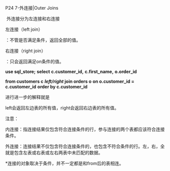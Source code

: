 P24 7-外连接|Outer Joins



​		外连接分为左连接和右连接

左连接（left join）

：不管是否满足条件，返回全部的值。

右连接（right join）

：只会返回满足on条件的值。

**use sql_store;**
**select** 
		**c.customer_id,**
        **c.first_name,**
        **o.order_id**
        
**from customers c**
***left/right* join orders o**
	**on o.customer_id = c.customer_id**
**order by c.customer_id**

进行进一步的解释就是

left会返回左边表的所有值，right会返回右边表的所有值。





注意：

内连接：指连接结果仅包含符合连接条件的行，参与连接的两个表都应该符合连接条件。



外连接：连接结果不仅包含符合连接条件的，也包含不符合条件的行。左，右，全就是包含左表或右表或左右两表中未匹配的数据。





*连接的对象取决于条件，并不一定都是和from后的表相连。